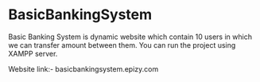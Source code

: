 # BasicBankingSystem
Basic Banking System is dynamic website which contain 10 users in which we can transfer amount between them. You can run the project using XAMPP server.


Website link:- basicbankingsystem.epizy.com
